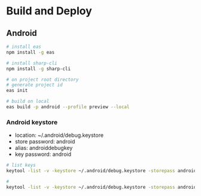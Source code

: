 # Build and Deploy

## Android

```sh
# install eas
npm install -g eas

# install sharp-cli
npm install -g sharp-cli

# on project root directory
# generate project id
eas init

# build on local
eas build -p android --profile preview --local
```

### Android keystore

- location: ~/.android/debug.keystore
- store password: android
- alias: androiddebugkey
- key password: android

```sh
# list keys
keytool -list -v -keystore ~/.android/debug.keystore -storepass android

# 
keytool -list -v -keystore ~/.android/debug.keystore -storepass android -alias androiddebugkey -keypass android
```
